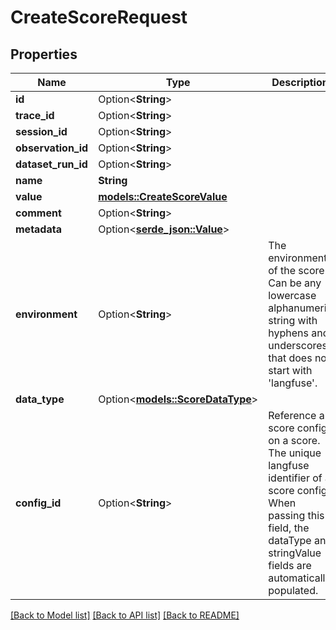 # CreateScoreRequest

## Properties

Name | Type | Description | Notes
------------ | ------------- | ------------- | -------------
**id** | Option<**String**> |  | [optional]
**trace_id** | Option<**String**> |  | [optional]
**session_id** | Option<**String**> |  | [optional]
**observation_id** | Option<**String**> |  | [optional]
**dataset_run_id** | Option<**String**> |  | [optional]
**name** | **String** |  | 
**value** | [**models::CreateScoreValue**](CreateScoreValue.md) |  | 
**comment** | Option<**String**> |  | [optional]
**metadata** | Option<[**serde_json::Value**](.md)> |  | [optional]
**environment** | Option<**String**> | The environment of the score. Can be any lowercase alphanumeric string with hyphens and underscores that does not start with 'langfuse'. | [optional]
**data_type** | Option<[**models::ScoreDataType**](ScoreDataType.md)> |  | [optional]
**config_id** | Option<**String**> | Reference a score config on a score. The unique langfuse identifier of a score config. When passing this field, the dataType and stringValue fields are automatically populated. | [optional]

[[Back to Model list]](../README.md#documentation-for-models) [[Back to API list]](../README.md#documentation-for-api-endpoints) [[Back to README]](../README.md)


